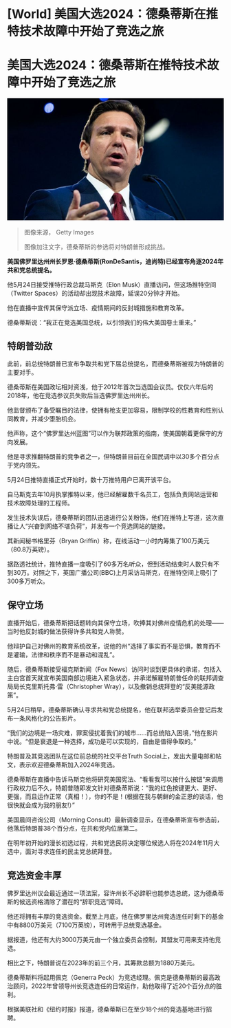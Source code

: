 # [World] 美国大选2024：德桑蒂斯在推特技术故障中开始了竞选之旅

#  美国大选2024：德桑蒂斯在推特技术故障中开始了竞选之旅


![Florida Governor Ron DeSantis speaks during a convocation at Liberty University's Vines Center](_129858835_desantis-florida.jpg)

> 图像来源，  Getty Images
>
> 图像加注文字，德桑蒂斯的参选将对特朗普形成挑战。

**美国佛罗里达州州长罗恩·德桑蒂斯(RonDeSantis，迪尚特)已经宣布角逐2024年共和党总统提名。**

他5月24日接受推特行政总裁马斯克（Elon Musk）直播访问，但这场推特空间（Twitter Spaces）的活动却出现技术故障，延误20分钟才开始。

他在直播中宣传其保守派立场、疫情期间的反封城措施和教育改革。

德桑蒂斯说：“我正在竞选美国总统，以引领我们的伟大美国卷土重来。”

##  特朗普劲敌

此前，前总统特朗普已宣布争取共和党下届总统提名，而德桑蒂斯被视为特朗普的主要对手。

德桑蒂斯在美国政坛相对资浅，他于2012年首次当选国会议员。仅仅六年后的2018年，他在竞选参议员失败后当选佛罗里达州州长。

他监督颁布了备受瞩目的法律，使拥有枪支更加容易，限制学校的性教育和性别认同教育，并减少堕胎机会。

他声称，这个“佛罗里达州蓝图”可以作为联邦政策的指南，使美国朝着更保守的方向发展。

他是寻求推翻特朗普的竞争者之一，但特朗普目前在全国民调中以30多个百分点于党内领先。


5月24日推特直播正式开始时，数十万推特用户已离开该平台。

自马斯克去年10月执掌推特以来，他已经解雇数千名员工，包括负责网站运营和技术故障处理的工程师。

发生技术失误后，德桑蒂斯的团队迅速进行公关粉饰，他们在推特上写道，这次直播让人“兴奋到网络不堪负荷”，并发布一个竞选网站的链接。

其新闻秘书格里芬（Bryan Griffin）称，在线活动一小时内筹集了100万美元（80.8万英镑）。

据路透社统计，推特直播一度吸引了60多万名听众，但到活动结束时人数只有不到30万。对照之下，英国广播公司(BBC)上月采访马斯克，在推特空间上吸引了300多万听众。

##  保守立场

直播开始后，德桑蒂斯把话题转向其保守立场，吹捧其对佛州疫情危机的处理——当时他反封城的做法获得许多共和党人称赞。

他辩护自己对佛州的教育系统改革，说他的州“选择了事实而不是恐惧，教育而不是灌输，法律和秩序而不是暴动和混乱”。

随后，德桑蒂斯接受福克斯新闻（Fox News）访问时谈到更具体的承诺，包括入主白宫首天就宣布美国南部边境进入紧急状态，并承诺解雇特朗普任命的联邦调查局局长克里斯托弗·雷（Christopher Wray），以及撤销总统拜登的“反美能源政策”。

5月24日稍早，德桑蒂斯确认寻求共和党总统提名，他在联邦选举委员会登记后发布一条风格化的公告影片。

“我们的边境是一场灾难，罪案侵扰着我们的城市……而总统陷入困境，”他在影片中说。“但是衰退是一种选择，成功是可以实现的，自由是值得争取的。”

特朗普及其竞选团队在这位前总统的社交平台Truth Social上，发出大量电邮和帖文，表示欢迎德桑蒂斯加入2024年竞选。

德桑蒂斯在直播中告诉马斯克他将研究美国宪法、“看看我可以按什么按钮”来调用行政权力后不久，特朗普随即发文针对德桑蒂斯说：“我的红色按键更大、更好、更强，而且运作正常（真相！），你的不是！(根据在我与朝鲜的金正恩的谈话，他很快就会成为我的朋友!）”

美国晨间咨询公司（Morning Consult）最新调查显示，在德桑蒂斯宣布参选前，他落后特朗普38个百分点，在共和党内位居第二。

在明年初开始的漫长初选过程，共和党选民将决定哪位候选人将在2024年11月大选中，面对寻求连任的民主党总统拜登。

##  竞选资金丰厚

佛罗里达州议会最近通过一项法案，容许州长不必辞职也能参选总统，这为德桑蒂斯的候选资格清除了潜在的“辞职竞选”障碍。

他还将拥有丰厚的竞选资金。截至上月底，他在佛罗里达州竞选连任时剩下的基金中有8800万美元（7100万英镑），可转用于总统竞选基金。

据报道，他还有大约3000万美元由一个独立委员会控制，其盟友可用来支持他竞选。

相比之下，特朗普说在2023年的前三个月，其筹款总额为1880万美元。

德桑蒂斯料将起用佩克（Generra Peck）为竞选经理。佩克是德桑蒂斯的最高政治顾问，2022年曾领导州长竞选连任的日常运作，助他取得了近20个百分点的胜利。

根据美联社和《纽约时报》报道，德桑蒂斯已在至少18个州的竞选基地进行招聘。


